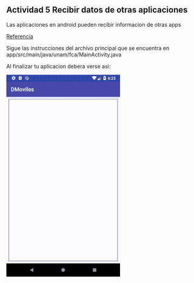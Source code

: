 ## Actividad 5 Recibir datos de otras aplicaciones
        
Las aplicaciones en android pueden recibir informacion de otras apps

[Referencia](https://developer.android.com/training/sharing/receive)

Sigue las instrucciones del archivo principal que se encuentra en app/src/main/java/unam/fca/MainActivity.java

Al finalizar tu aplicacion debera verse asi:

<img src="https://github.com/tiempor3al/recursos_fca_dispositivos_moviles/blob/master/images/actividad_5.gif" width="300">